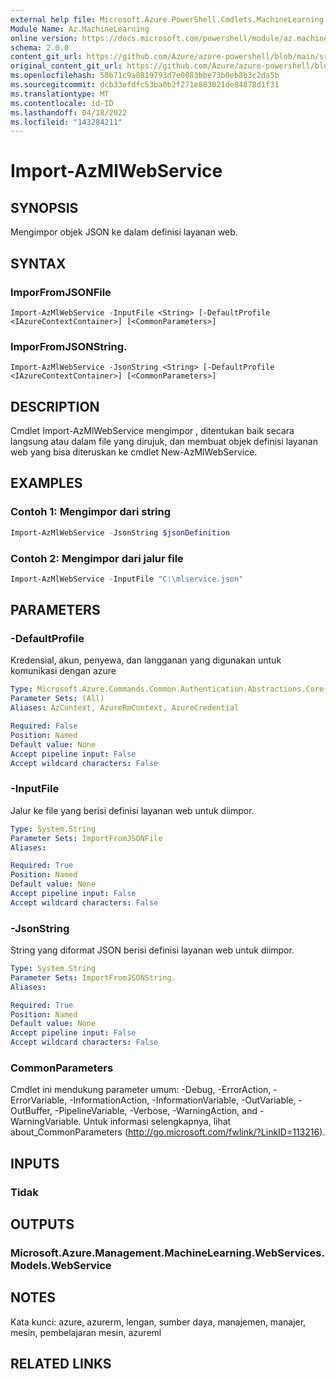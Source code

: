 ```yaml
---
external help file: Microsoft.Azure.PowerShell.Cmdlets.MachineLearning.dll-Help.xml
Module Name: Az.MachineLearning
online version: https://docs.microsoft.com/powershell/module/az.machinelearning/import-azmlwebservice
schema: 2.0.0
content_git_url: https://github.com/Azure/azure-powershell/blob/main/src/MachineLearning/MachineLearning/help/Import-AzMlWebService.md
original_content_git_url: https://github.com/Azure/azure-powershell/blob/main/src/MachineLearning/MachineLearning/help/Import-AzMlWebService.md
ms.openlocfilehash: 50b71c9a8819793d7e0083bbe73b0eb8b3c2da5b
ms.sourcegitcommit: dcb33efdfc53ba0b2f271e883021de84878d1f31
ms.translationtype: MT
ms.contentlocale: id-ID
ms.lasthandoff: 04/18/2022
ms.locfileid: "143284211"
---
```

# Import-AzMlWebService

## SYNOPSIS
Mengimpor objek JSON ke dalam definisi layanan web.

## SYNTAX

### ImporFromJSONFile
```
Import-AzMlWebService -InputFile <String> [-DefaultProfile <IAzureContextContainer>] [<CommonParameters>]
```

### ImporFromJSONString.
```
Import-AzMlWebService -JsonString <String> [-DefaultProfile <IAzureContextContainer>] [<CommonParameters>]
```

## DESCRIPTION
Cmdlet Import-AzMlWebService mengimpor , ditentukan baik secara langsung atau dalam file yang dirujuk, dan membuat objek definisi layanan web yang bisa diteruskan ke cmdlet New-AzMlWebService.

## EXAMPLES

### Contoh 1: Mengimpor dari string
```powershell
Import-AzMlWebService -JsonString $jsonDefinition
```

### Contoh 2: Mengimpor dari jalur file
```powershell
Import-AzMlWebService -InputFile "C:\mlservice.json"
```

## PARAMETERS

### -DefaultProfile
Kredensial, akun, penyewa, dan langganan yang digunakan untuk komunikasi dengan azure

```yaml
Type: Microsoft.Azure.Commands.Common.Authentication.Abstractions.Core.IAzureContextContainer
Parameter Sets: (All)
Aliases: AzContext, AzureRmContext, AzureCredential

Required: False
Position: Named
Default value: None
Accept pipeline input: False
Accept wildcard characters: False
```

### -InputFile
Jalur ke file yang berisi definisi layanan web untuk diimpor.

```yaml
Type: System.String
Parameter Sets: ImportFromJSONFile
Aliases:

Required: True
Position: Named
Default value: None
Accept pipeline input: False
Accept wildcard characters: False
```

### -JsonString
String yang diformat JSON berisi definisi layanan web untuk diimpor.

```yaml
Type: System.String
Parameter Sets: ImportFromJSONString.
Aliases:

Required: True
Position: Named
Default value: None
Accept pipeline input: False
Accept wildcard characters: False
```

### CommonParameters
Cmdlet ini mendukung parameter umum: -Debug, -ErrorAction, -ErrorVariable, -InformationAction, -InformationVariable, -OutVariable, -OutBuffer, -PipelineVariable, -Verbose, -WarningAction, and -WarningVariable. Untuk informasi selengkapnya, lihat about_CommonParameters (http://go.microsoft.com/fwlink/?LinkID=113216).

## INPUTS

### Tidak

## OUTPUTS

### Microsoft.Azure.Management.MachineLearning.WebServices.Models.WebService

## NOTES
Kata kunci: azure, azurerm, lengan, sumber daya, manajemen, manajer, mesin, pembelajaran mesin, azureml

## RELATED LINKS
